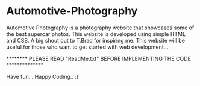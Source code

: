 # Automotive-Photography
Automotive Photography is a photography website that showcases some of the best supercar photos.
This website is developed using simple HTML and CSS.
A big shout out to T.Brad for inspiring me.
This website will be useful for those who want to get started with web development....

********    PLEASE READ "ReadMe.txt" BEFORE IMPLEMENTING THE CODE   **************

Have fun....Happy Coding.. :)

